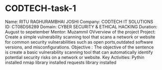 # CODTECH-task-1
Name: RITU RAGHURAMBHAI JOSHI
Company: CODTECH IT SOLUTIONS
ID: CT08DS6289
Domain: CYBER SECURITY & ETHICAL HACKING 
Duration: August to sepetember
Mentor: Muzammil
OVverview of the project
Project: Create a simple vulnerability scanning tool that scans a network or website for common security
vulnerabilities such as open ports,outdated software versions, and misconfigurations.
Objective : The objective of the sentence is create a basic vulnerability scanning tool that can automatically identify
potential security risks on a network or website.
Key Activities: 
     Pythin installed
     nmap library installed
     requests library installed 
